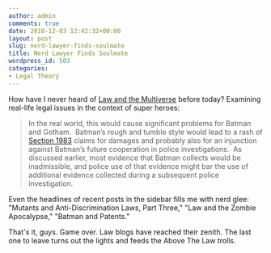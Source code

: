 ```yaml
---
author: admin
comments: true
date: 2010-12-03 12:42:32+00:00
layout: post
slug: nerd-lawyer-finds-soulmate
title: Nerd Lawyer Finds Soulmate
wordpress_id: 503
categories:
- Legal Theory
---
```


How have I never heard of [Law and the Multiverse](http://lawandthemultiverse.com/2010/11/30/is-batman-a-state-actor/) before today? Examining real-life legal issues in the context of super heroes:

> In the real world, this would cause significant problems for Batman and Gotham.  Batman’s rough and tumble style would lead to a rash of [Section 1983](http://www.law.cornell.edu/uscode/42/1983.html) claims for damages and probably also for an injunction against Batman’s future cooperation in police investigations.  As discussed earlier, most evidence that Batman collects would be inadmissible, and police use of that evidence might bar the use of additional evidence collected during a subsequent police investigation.

Even the headlines of recent posts in the sidebar fills me with nerd glee: "Mutants and Anti-Discrimination Laws, Part Three," "Law and the Zombie Apocalypse," "Batman and Patents."

That's it, guys. Game over. Law blogs have reached their zenith. The last one to leave turns out the lights and feeds the Above The Law trolls.
